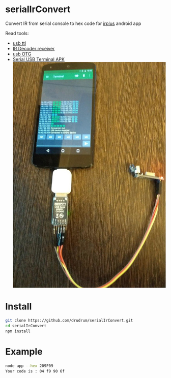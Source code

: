 # serialIrConvert
Convert IR from serial console to hex code for [irplus](https://irplus-remote.github.io) android app

Read tools:
* [usb ttl](https://aliexpress.com/af/usb-ttl.html?SearchText=usb+ttl)
* [IR Decoder receiver](https://aliexpress.com/af/diy-ir-decoder-5v-receiver.html?SearchText=diy+ir+decoder+5v+receiver)
* [usb OTG](https://aliexpress.com/af/usb-otg.html?SearchText=usb+otg)
* [Serial USB Terminal APK](https://play.google.com/store/apps/details?id=de.kai_morich.serial_usb_terminal&hl=ru)
![Android photo](photo.jpg)

# Install
```bash
git clone https://github.com/drudrum/serialIrConvert.git
cd serialIrConvert
npm install
```

# Example
```bash
node app --hex 209F09
Your code is : 04 f9 90 6f
```
